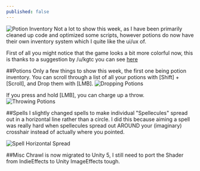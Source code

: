 ```yaml
---
published: false
---
```


![Potion Inventory]()
Not a lot to show this week, as I have been primarily cleaned up code and optimized some scripts, however potions do now have their own inventory system which I quite like the ui/ux of.

<!--excerpt-->
First of all you might notice that the game looks a bit more colorful now, this is thanks to a suggestion by /u/kgtc you can see [here](http://www.reddit.com/r/roguelikedev/comments/31ccqi/sharing_saturday_44/cq1t0n3)

##Potions
Only a few things to show this week, the first one being potion inventory. You can scroll through a list of all your potions with [Shift] + [Scroll], and Drop them with [LMB]. 
![Dropping Potions]()

If you press and hold [LMB], you can charge up a throw.
![Throwing Potions]()


##Spells
I slightly changed spells to make individual "Spellecules" spread out in a horizontal line rather than a circle. I did this because aiming a spell was really hard when spellecules spread out AROUND your (imaginary) crosshair instead of actually where you pointed. 

![Spell Horizontal Spread]()

##Misc
Chrawl is now migrated to Unity 5, I still need to port the Shader from IndieEffects to Unity ImageEffects tough.